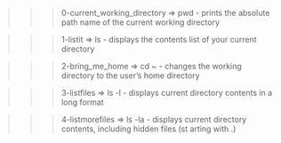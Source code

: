 >>> 0-current_working_directory
	=> pwd
	- prints the absolute path name of the current working directory

>>> 1-listit
	=> ls
	- displays the contents list of your current directory

>>> 2-bring_me_home
	=> cd ~
	- changes the working directory to the user’s home directory

>>> 3-listfiles
	=> ls -l
	- displays current directory contents in a long format

>>> 4-listmorefiles
	=> ls -la
	- displays current directory contents, including hidden files (st	   arting with .)
